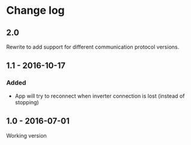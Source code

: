# Change log

## 2.0

Rewrite to add support for different communication protocol versions.

## 1.1 - 2016-10-17
### Added
* App will try to reconnect when inverter connection is lost (instead of stopping)

## 1.0 - 2016-07-01
Working version
